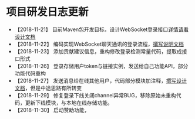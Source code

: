# 项目研发日志更新

* 【2018-11-21】 目前Maven包开发目标，设计WebSocket登录接口[详情请看设计文档](design_cn.md)
* 【2018-11-22】 编码实现WebSocket聊天通讯的登录流程，[撰写说明文档](detail/Login-cn.md)
* 【2018-11-23】 添加贡献建议信息，重构修改登录检测常量代码，提取成接口形式
* 【2018-11-26】 登录存储用户token与链接实例，发送给自己功能API，部分功能代码重构
* 【2018-11-27】 发送消息给在线其他用户，代码部分模块加注释，[撰写设计文档](detail/login_rect.md)，但是中途思路有所转变
* 【2018-11-29】 修复登录下线关闭channel异常BUG，移除原始未重构代码，更新下线模块，与本地在线存储功能。
* 【2018-11-30】 启动赞助功能，